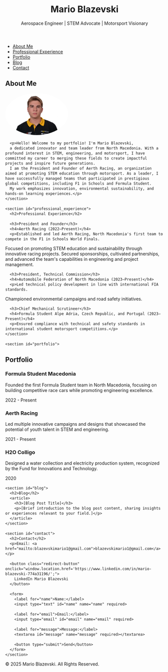 <!DOCTYPE html>
<html lang="en">
<head>
  <meta charset="UTF-8">
  <meta name="viewport" content="width=device-width, initial-scale=1.0">
  <meta name="description" content="Mario Blazevski's Personal Website">
  <title>Mario Blazevski | Portfolio</title>
  <link rel="stylesheet" href="style.css">
</head>
<body>
  <header>
    <div class="container">
      <h1>Mario Blazevski</h1>
      <p>Aerospace Engineer | STEM Advocate | Motorsport Visionary</p>
    </div>
  </header>

  <nav>
    <ul>
      <li><a href="#about">About Me</a></li>
      <li><a href="#professional_experience">Professional Experience</a></li>
      <li><a href="#portfolio">Portfolio</a></li>
      <li><a href="#blog">Blog</a></li>
      <li><a href="#contact">Contact</a></li>
    </ul>
  </nav>

  <main>
    <section id="about">
      <h2>About Me</h2>
      <img src="mario.jpg" alt="Photo of Mario Blazevski" style="width:200px; height:auto; border-radius:50%;">
      
      
      <p>Hello! Welcome to my portfolio! I'm Mario Blazevski, 
      a dedicated innovator and team leader from North Macedonia. With a profound interest in STEM, engineering, and motorsport, I have committed my career to merging these fields to create impactful projects and inspire future generations. 
      I am the President and Founder of Aerth Racing, an organization aimed at promoting STEM education through motorsport. As a leader, I have successfully managed teams that participated in prestigious global competitions, including F1 in Schools and Formula Student.
      My work emphasizes innovation, environmental sustainability, and hands-on learning experiences.</p>
    </section>

    <section id="professional_experience">
      <h2>Professional Experience</h2>

      <h3>President and Founder</h3>
      <h4>Aerth Racing (2022–Present)</h4>
      <p>Established and led Aerth Racing, North Macedonia's first team to compete in the F1 in Schools World Finals.
Focused on promoting STEM education and sustainability through innovative racing projects.
Secured sponsorships, cultivated partnerships, and advanced the team's capabilities in engineering and project management.</p>

      <h3>President, Technical Commission</h3>
      <h4>Automobile Federation of North Macedonia (2023–Present)</h4>
      <p>Led technical policy development in line with international FIA standards.
Championed environmental campaigns and road safety initiatives.</p>

      <h3>Chief Mechanical Scrutineer</h3>
      <h4>Formula Student Alpe Adria, Czech Republic, and Portugal (2023–Present)</h4>
      <p>Ensured compliance with technical and safety standards in international student motorsport competitions.</p>
    </section>

    <section id="portfolio">
  <h2>Portfolio</h2>
  <div class="project-container">
    <div class="project-card">
      <h3>Formula Student Macedonia</h3>
      <p>Founded the first Formula Student team in North Macedonia, focusing on building competitive race cars while promoting engineering excellence.</p>
      <div class="project-card-footer">2022 - Present</div>
    </div>
    <div class="project-card">
      <h3>Aerth Racing</h3>
      <p>Led multiple innovative campaigns and designs that showcased the potential of youth talent in STEM and engineering.</p>
      <div class="project-card-footer">2021 - Present</div>
    </div>
    <div class="project-card">
      <h3>H2O Colligo</h3>
      <p>Designed a water collection and electricity production system, recognized by the Fund for Innovations and Technology.</p>
      <div class="project-card-footer">2020</div>
    </div>
  </div>
</section>


    <section id="blog">
      <h2>Blog</h2>
      <article>
        <h3>[Blog Post Title]</h3>
        <p>[Brief introduction to the blog post content, sharing insights or experiences relevant to your field.]</p>
      </article>
    </section>

    <section id="contact">
      <h2>Contact</h2>
      <p>Email: <a href="mailto:blazevskimario1@gmail.com">blazevskimario1@gmail.com</a></p>

      <button class="redirect-button" onclick="window.location.href='https://www.linkedin.com/in/mario-blazevski-774a31196/';">
        LinkedIn Mario Blazevski
      </button>

      <form>
        <label for="name">Name:</label>
        <input type="text" id="name" name="name" required>

        <label for="email">Email:</label>
        <input type="email" id="email" name="email" required>

        <label for="message">Message:</label>
        <textarea id="message" name="message" required></textarea>

        <button type="submit">Send</button>
      </form>
    </section>
  </main>

  <footer>
    <p>&copy; 2025 Mario Blazevski. All Rights Reserved.</p>
  </footer>
</body>
</html>
